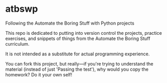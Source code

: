 # atbswp
Following the Automate the Boring Stuff with Python projects

This repo is dedicated to putting into version control the projects, practice exercises, and snippets of things from the Automate the Boring Stuff curriculum.

It is not intended as a substitute for actual programming experience.

You can fork this project, but really—if you're trying to understand the material (instead of just 'Passing the test'), why would you copy the homework? Do it your own self!
